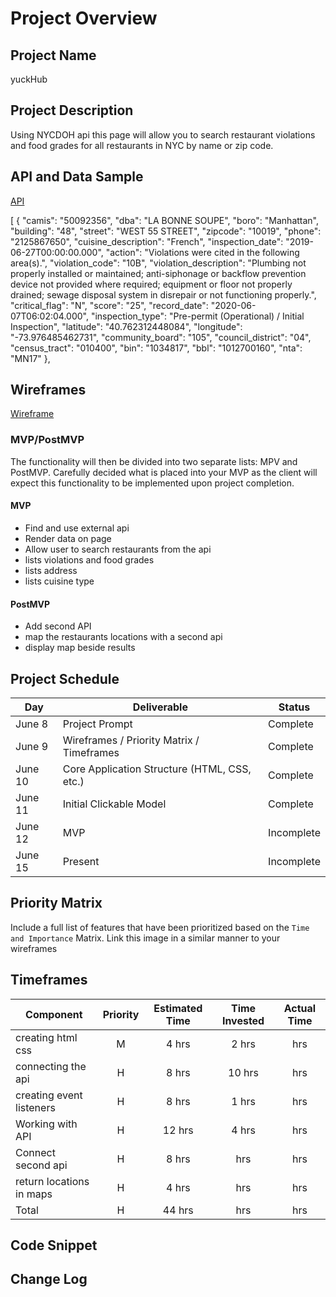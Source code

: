 # Project Overview

## Project Name

yuckHub

## Project Description

Using NYCDOH api this page will allow you to search restaurant violations and food grades for all restaurants in NYC by name or zip code.

## API and Data Sample

[API](https://data.cityofnewyork.us/Health/DOHMH-New-York-City-Restaurant-Inspection-Results/43nn-pn8j/data)

[
    {
        "camis": "50092356",
        "dba": "LA BONNE SOUPE",
        "boro": "Manhattan",
        "building": "48",
        "street": "WEST   55 STREET",
        "zipcode": "10019",
        "phone": "2125867650",
        "cuisine_description": "French",
        "inspection_date": "2019-06-27T00:00:00.000",
        "action": "Violations were cited in the following area(s).",
        "violation_code": "10B",
        "violation_description": "Plumbing not properly installed or maintained; anti-siphonage or backflow prevention device not provided where required; equipment or floor not properly drained; sewage disposal system in disrepair or not functioning properly.",
        "critical_flag": "N",
        "score": "25",
        "record_date": "2020-06-07T06:02:04.000",
        "inspection_type": "Pre-permit (Operational) / Initial Inspection",
        "latitude": "40.762312448084",
        "longitude": "-73.976485462731",
        "community_board": "105",
        "council_district": "04",
        "census_tract": "010400",
        "bin": "1034817",
        "bbl": "1012700160",
        "nta": "MN17"
    },

## Wireframes

[Wireframe](https://wireframe.cc/uifCvU)

### MVP/PostMVP

The functionality will then be divided into two separate lists: MPV and PostMVP.  Carefully decided what is placed into your MVP as the client will expect this functionality to be implemented upon project completion.  

#### MVP 

- Find and use external api 
- Render data on page 
- Allow user to search restaurants from the api
- lists violations and food grades
- lists address
- lists cuisine type

#### PostMVP  

- Add second API
- map the restaurants locations with a second api
- display map beside results

## Project Schedule

|  Day | Deliverable | Status
|---|---| ---|
|June 8| Project Prompt | Complete
|June 9| Wireframes / Priority Matrix / Timeframes | Complete
|June 10| Core Application Structure (HTML, CSS, etc.) | Complete
|June 11| Initial Clickable Model  | Complete
|June 12| MVP | Incomplete
|June 15| Present | Incomplete

## Priority Matrix

Include a full list of features that have been prioritized based on the `Time and Importance` Matrix.  Link this image in a similar manner to your wireframes

## Timeframes


| Component | Priority | Estimated Time | Time Invested | Actual Time |
| --- | :---: |  :---: | :---: | :---: |
| creating html css | M | 4 hrs| 2 hrs | hrs |
| connecting the api | H | 8 hrs| 10 hrs | hrs |
| creating event listeners |  H | 8 hrs| 1 hrs | hrs |
| Working with API | H | 12 hrs| 4 hrs | hrs |
| Connect second api | H | 8 hrs| hrs | hrs |
| return locations in maps  |  H | 4 hrs| hrs | hrs |
| Total | H | 44 hrs| hrs | hrs |

## Code Snippet


## Change Log
